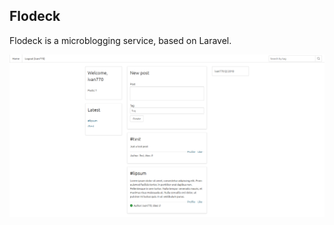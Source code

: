 
## Flodeck

Flodeck is a microblogging service, based on Laravel. 


![Screenshot](screenshots/screenshot.png)
